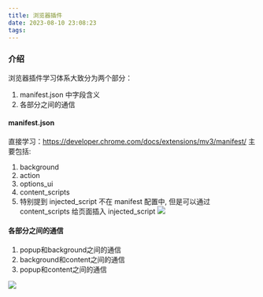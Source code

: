 ```yaml
---
title: 浏览器插件
date: 2023-08-10 23:08:23
tags:
---
```


### 介绍
浏览器插件学习体系大致分为两个部分：
1. manifest.json 中字段含义
2. 各部分之间的通信

#### manifest.json
直接学习：https://developer.chrome.com/docs/extensions/mv3/manifest/
主要包括:
1. background
2. action
3. options_ui
4. content_scripts
5. 特别提到 injected_script 不在 manifest 配置中, 但是可以通过 content_scripts 给页面插入 injected_script
![](manifest.webp)

#### 各部分之间的通信
1. popup和background之间的通信
2. background和content之间的通信
3. popup和content之间的通信

![](communication.webp)